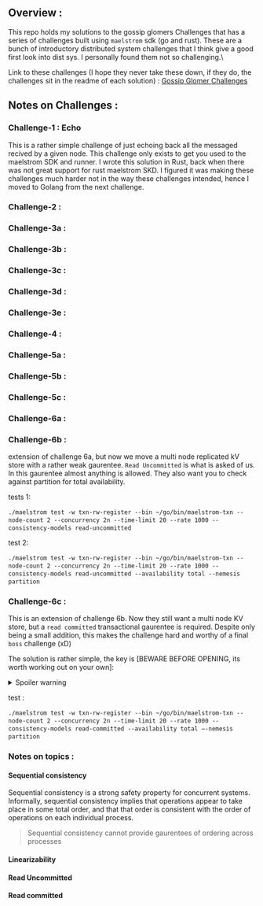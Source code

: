 ## Overview : 
This repo holds my solutions to the gossip glomers Challenges that has a series of challenges built using `maelstrom` sdk (go and rust). These are a bunch of introductory distributed system challenges that I think give a good first look into dist sys. I personally found them not so challenging.\

Link to these challenges (I hope they never take these down, if they do, the challenges sit in the readme of each solution) : [Gossip Glomer Challenges](https://fly.io/dist-sys/)

## Notes on Challenges : 

### Challenge-1 : Echo

This is a rather simple challenge of just echoing back all the messaged recived by a given node. This challenge only exists to get you used to the maelstrom SDK and runner. I wrote this solution in Rust, back when there was not great support for rust maelstrom SKD.
I figured it was making these challenges much harder not in the way these challenges intended, hence I moved to Golang from the next challenge.

### Challenge-2 : 

### Challenge-3a : 
### Challenge-3b : 
### Challenge-3c : 
### Challenge-3d : 
### Challenge-3e :
### Challenge-4 :
### Challenge-5a :
### Challenge-5b :
### Challenge-5c :
### Challenge-6a :
### Challenge-6b :

extension of challenge 6a, but now we move a multi node replicated kV store with a rather weak gaurentee. `Read Uncommitted` is what is asked of us. In this gaurentee almost anything is allowed. They also want you to check against partition for total availability.

tests 1: 

```
./maelstrom test -w txn-rw-register --bin ~/go/bin/maelstrom-txn --node-count 2 --concurrency 2n --time-limit 20 --rate 1000 --consistency-models read-uncommitted
```
test 2:
```
./maelstrom test -w txn-rw-register --bin ~/go/bin/maelstrom-txn --node-count 2 --concurrency 2n --time-limit 20 --rate 1000 --consistency-models read-uncommitted --availability total --nemesis partition
```

### Challenge-6c :

This is an extension of challenge 6b. Now they still want a multi node KV store, but a `read committed` transactional gaurentee is required. Despite only being a small addition, this makes the challenge hard and worthy of a final `boss` challenge (xD)

The solution is rather simple, the key is [BEWARE BEFORE OPENING, its worth working out on your own]: 

<details>
  <summary>Spoiler warning</summary>

  Jespen asks for total availability, this is only possible if stale reads are allowed. In this challenge Jespen accepts all stale read. To handle intermediated reads make sure to get one lock per transaction and not break up the transaction.
  
  
  ```javascript
  console.log("I'm a code block!");
  ```
  ![image](./6c.jpeg)
  
</details>

test :

```
./maelstrom test -w txn-rw-register --bin ~/go/bin/maelstrom-txn --node-count 2 --concurrency 2n --time-limit 20 --rate 1000 --consistency-models read-committed --availability total –-nemesis partition
```




### Notes on topics : 

#### Sequential consistency 
Sequential consistency is a strong safety property for concurrent systems. Informally, sequential consistency implies that operations appear to take place in some total order, and that that order is consistent with the order of operations on each individual process.

> Sequential consistency cannot provide gaurentees of ordering across processes

#### Linearizability


#### Read Uncommitted 

#### Read committed
